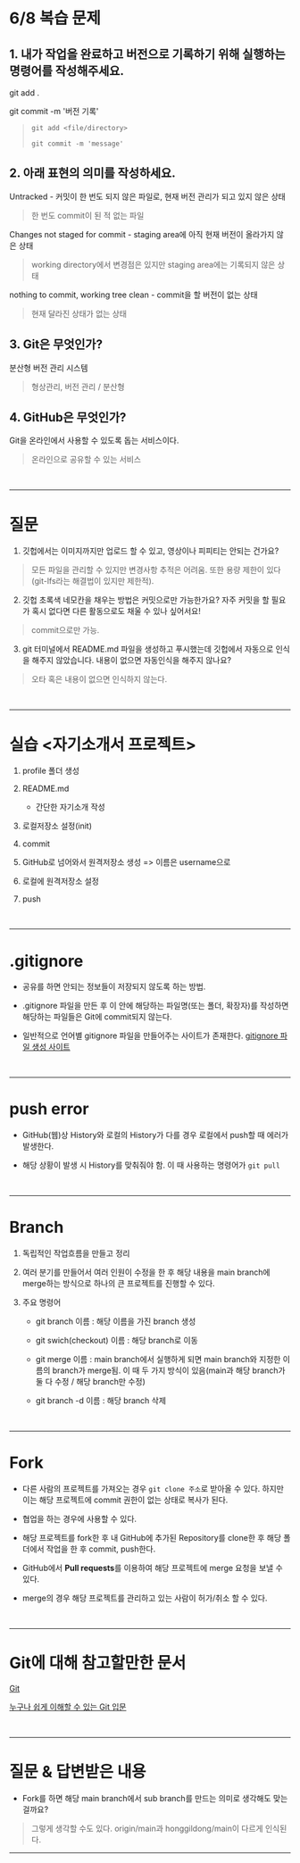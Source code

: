 # 6/8 복습 문제

## 1. 내가 작업을 완료하고 버전으로 기록하기 위해 실행하는 명령어를 작성해주세요.

git add .

git commit -m '버전 기록'

> `git add <file/directory>`
>
> `git commit -m 'message'`

## 2. 아래 표현의 의미를 작성하세요.

Untracked - 커밋이 한 번도 되지 않은 파일로, 현재 버전 관리가 되고 있지 않은 상태

> 한 번도 commit이 된 적 없는 파일

Changes not staged for commit - staging area에 아직 현재 버전이 올라가지 않은 상태

> working directory에서 변경점은 있지만 staging area에는 기록되지 않은 상태

nothing to commit, working tree clean - commit을 할 버전이 없는 상태

> 현재 달라진 상태가 없는 상태

## 3. Git은 무엇인가?

분산형 버전 관리 시스템

> 형상관리, 버전 관리 / 분산형

## 4. GitHub은 무엇인가?

Git을 온라인에서 사용할 수 있도록 돕는 서비스이다.

> 온라인으로 공유할 수 있는 서비스

</br>

---

# 질문

1. 깃헙에서는 이미지까지만 업로드 할 수 있고, 영상이나 피피티는 안되는 건가요?

> 모든 파일을 관리할 수 있지만 변경사항 추적은 어려움. 또한 용량 제한이 있다(git-lfs라는 해결법이 있지만 제한적). 

2. 깃헙 초록색 네모칸을 채우는 방법은 커밋으로만 가능한가요? 자주 커밋을 할 필요가 혹시 없다면 다른 활동으로도 채울 수 있나 싶어서요!

> commit으로만 가능.

3. git 터미널에서 README.md 파일을 생성하고 푸시했는데 깃헙에서 자동으로 인식을 해주지 않았습니다. 내용이 없으면 자동인식을 해주지 않나요?

> 오타 혹은 내용이 없으면 인식하지 않는다.

</br>

---

# 실습 <자기소개서 프로젝트>

1. profile 폴더 생성

2. README.md
    - 간단한 자기소개 작성

3. 로컬저장소 설정(init)

4. commit

5. GitHub로 넘어와서 원격저장소 생성 => 이름은 username으로

6. 로컬에 원격저장소 설정

7. push

</br>

---

# .gitignore

- 공유를 하면 안되는 정보들이 저장되지 않도록 하는 방법.

- .gitignore 파일을 만든 후 이 안에 해당하는 파일명(또는 폴더, 확장자)를 작성하면 해당하는 파일들은 Git에 commit되지 않는다.

- 일반적으로 언어별 gitignore 파일을 만들어주는 사이트가 존재한다.
[gitignore 파일 생성 사이트](https://www.toptal.com/developers/gitignore/)

</br>

---

# push error

- GitHub(웹)상 History와 로컬의 History가 다를 경우 로컬에서 push할 때 에러가 발생한다.

- 해당 상황이 발생 시 History를 맞춰줘야 함. 이 때 사용하는 명령어가 `git pull`

</br>

---

# Branch

1. 독립적인 작업흐름을 만들고 정리

2. 여러 분기를 만들어서 여러 인원이 수정을 한 후 해당 내용을 main branch에 merge하는 방식으로 하나의 큰 프로젝트를 진행할 수 있다.

3. 주요 명령어

    - git branch 이름 : 해당 이름을 가진 branch 생성
    
    - git swich(checkout) 이름 : 해당 branch로 이동
    
    - git merge 이름 : main branch에서 실행하게 되면 main branch와 지정한 이름의 branch가 merge됨. 이 때 두 가지 방식이 있음(main과 해당 branch가 둘 다 수정 / 해당 branch만 수정)
    
    - git branch -d 이름 : 해당 branch 삭제

</br>

---

# Fork

- 다른 사람의 프로젝트를 가져오는 경우 `git clone 주소`로 받아올 수 있다. 하지만 이는 해당 프로젝트에 commit 권한이 없는 상태로 복사가 된다.

- 협업을 하는 경우에 사용할 수 있다.

- 해당 프로젝트를 fork한 후 내 GitHub에 추가된 Repository를 clone한 후 해당 폴더에서 작업을 한 후 commit, push한다.

- GitHub에서 **Pull requests**를 이용하여 해당 프로젝트에 merge 요청을 보낼 수 있다.

- merge의 경우 해당 프로젝트를 관리하고 있는 사람이 허가/취소 할 수 있다.

</br>

---

# Git에 대해 참고할만한 문서

[Git](https://git-scm.com/book/ko/v2)

[누구나 쉽게 이해할 수 있는 Git 입문](https://backlog.com/git-tutorial/kr/intro/intro1_1.html)

</br>

---

# 질문 & 답변받은 내용

- Fork를 하면 해당 main branch에서 sub branch를 만드는 의미로 생각해도 맞는 걸까요?

> 그렇게 생각할 수도 있다. origin/main과 honggildong/main이 다르게 인식된다.

---

